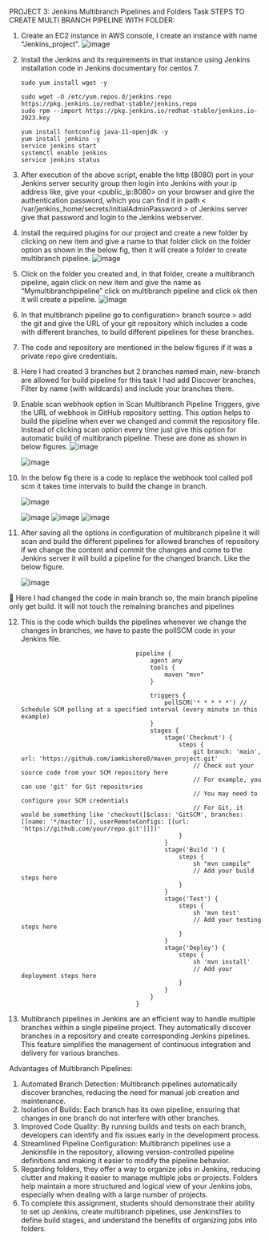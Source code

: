 PROJECT 3: Jenkins Multibranch Pipelines and Folders Task 
STEPS TO CREATE MULTI BRANCH PIPELINE WITH FOLDER:
1.	Create an EC2 instance in AWS console, I create an instance with name “Jenkins_project”.
     ![image](https://github.com/sainakka5/MULTIBRANCH_PIPELINE_WITH_BUILD_AUTOMATION_CODE/assets/136338958/eba3e614-5d39-4538-9b80-2380c0142331)

 
2.	Install the Jenkins and its requirements in that instance using Jenkins installation code in Jenkins documentary for centos 7.

        sudo yum install wget -y

        sudo wget -O /etc/yum.repos.d/jenkins.repo https://pkg.jenkins.io/redhat-stable/jenkins.repo
        sudo rpm --import https://pkg.jenkins.io/redhat-stable/jenkins.io-2023.key

        yum install fontconfig java-11-openjdk -y
        yum install jenkins -y
        service jenkins start
        systemctl enable jenkins
        service jenkins status

3.	After execution of the above script, enable the http (8080) port in your Jenkins server security group then login into Jenkins with your ip address like, give your <public_ip:8080> on your browser and give the authentication password, which you can find it in path 
 < /var/jenkins_home/secrets/initialAdminPassword > of Jenkins server give that password and login to the Jenkins webserver.
4.	Install the required plugins for our project and create a new folder by clicking on new item and give a name to that folder 
click on the folder option as shown in the below fig, then it will create a folder to create multibranch pipeline.
 ![image](https://github.com/sainakka5/MULTIBRANCH_PIPELINE_WITH_BUILD_AUTOMATION_CODE/assets/136338958/a35036b3-695d-48b2-8ac2-0fb1b2c981ea)


5.	Click on the folder you created and, in that folder, create a multibranch pipeline, again click on new item and give the name as “Mymultibranchpipeline” click on multibranch pipeline and click ok then it will create a pipeline.
 ![image](https://github.com/sainakka5/MULTIBRANCH_PIPELINE_WITH_BUILD_AUTOMATION_CODE/assets/136338958/226ed0d3-20c5-4284-9c53-a5aece2ae7fe)

6.	In that multibranch pipeline go to configuration> branch source > add the git and give the URL of your git repository which includes a code with different branches, to build different pipelines for these branches.
7.	The code and repository are mentioned in the below figures if it was a private repo give credentials.
8.	Here I had created 3 branches but 2 branches named main, new-branch are allowed for build pipeline for this task I had add Discover branches, Filter by name (with wildcards) and include your branches there.
9.	Enable scan webhook option in Scan Multibranch Pipeline Triggers, give the URL of webhook in GitHub repository setting. This option helps to build the pipeline when ever we changed and commit the repository file. Instead of clicking scan option every time just give this option for automatic build of multibranch pipeline. These are done as shown in below figures.
            ![image](https://github.com/sainakka5/MULTIBRANCH_PIPELINE_WITH_BUILD_AUTOMATION_CODE/assets/136338958/37bd1b1f-57c2-47fa-a080-9da1ee0b29a0)

       ![image](https://github.com/sainakka5/MULTIBRANCH_PIPELINE_WITH_BUILD_AUTOMATION_CODE/assets/136338958/009de06a-8f41-4024-9296-228ac93f176d)

     
10.	In the below fig there is a code to replace the webhook tool called poll scm it takes time intervals to build the change in branch.

    
       ![image](https://github.com/sainakka5/MULTIBRANCH_PIPELINE_WITH_BUILD_AUTOMATION_CODE/assets/136338958/35f2d7a5-bb5a-4b8a-98fd-7b3d92443ee4)

     ![image](https://github.com/sainakka5/MULTIBRANCH_PIPELINE_WITH_BUILD_AUTOMATION_CODE/assets/136338958/eb8ba322-0659-4db1-a45f-1b3a7e9e633f)
      ![image](https://github.com/sainakka5/MULTIBRANCH_PIPELINE_WITH_BUILD_AUTOMATION_CODE/assets/136338958/b67997f0-3b58-48b4-974e-c2ecb110eb7a)
     ![image](https://github.com/sainakka5/MULTIBRANCH_PIPELINE_WITH_BUILD_AUTOMATION_CODE/assets/136338958/d53d3d53-c553-4bab-a697-a82f9b182657)

 
 
11.	After saving all the options in configuration of multibranch pipeline it will scan and build the different pipelines for allowed branches of repository
if we change the content and commit the changes and come to the Jenkins server it will build a pipeline for the changed branch. Like the below figure.
 
     ![image](https://github.com/sainakka5/MULTIBRANCH_PIPELINE_WITH_BUILD_AUTOMATION_CODE/assets/136338958/c678a998-3105-46c9-ab97-17c917ddb8c7)

	Here I had changed the code in main branch so, the main branch pipeline only get build. It will not touch the remaining branches and pipelines

12.	This is the code which builds the pipelines whenever we change the changes in branches, we have to paste the pollSCM code in your Jenkins file.

                                        pipeline {
                                            agent any
                                            tools {
                                                maven "mvn"
                                            }
                                            
                                            triggers {
                                                pollSCM('* * * * *') // Schedule SCM polling at a specified interval (every minute in this example)
                                            }
                                            stages {
                                                stage('Checkout') {
                                                    steps {
                                                        git branch: 'main', url: 'https://github.com/iamkishore0/maven_project.git'
                                                        // Check out your source code from your SCM repository here
                                                        // For example, you can use 'git' for Git repositories
                                                        // You may need to configure your SCM credentials
                                                        // For Git, it would be something like 'checkout([$class: 'GitSCM', branches: [[name: '*/master']], userRemoteConfigs: [[url: 'https://github.com/your/repo.git']]])'
                                                    }
                                                }
                                                stage('Build ') {
                                                    steps {
                                                        sh "mvn compile"
                                                        // Add your build steps here
                                                    }
                                                }
                                                stage('Test') {
                                                    steps {
                                                        sh 'mvn test'
                                                        // Add your testing steps here
                                                    }
                                                }
                                                stage('Deploy') {
                                                    steps {
                                                        sh 'mvn install'
                                                        // Add your deployment steps here
                                                    }
                                                }
                                            }
                                        }
14.	Multibranch pipelines in Jenkins are an efficient way to handle multiple branches within a single pipeline project. They automatically discover branches in a repository and create corresponding Jenkins pipelines. This feature simplifies the management of continuous integration and delivery for various branches.

Advantages of Multibranch Pipelines:
1.	Automated Branch Detection: Multibranch pipelines automatically discover branches, reducing the need for manual job creation and maintenance.
2.	Isolation of Builds: Each branch has its own pipeline, ensuring that changes in one branch do not interfere with other branches.
3.	Improved Code Quality: By running builds and tests on each branch, developers can identify and fix issues early in the development process.
4.	Streamlined Pipeline Configuration: Multibranch pipelines use a Jenkinsfile in the repository, allowing version-controlled pipeline definitions and making it easier to modify the pipeline behavior.
5.	Regarding folders, they offer a way to organize jobs in Jenkins, reducing clutter and making it easier to manage multiple jobs or projects. Folders help maintain a more structured and logical view of your Jenkins jobs, especially when dealing with a large number of projects.
6.	To complete this assignment, students should demonstrate their ability to set up Jenkins, create multibranch pipelines, use Jenkinsfiles to define build stages, and understand the benefits of organizing jobs into folders.
